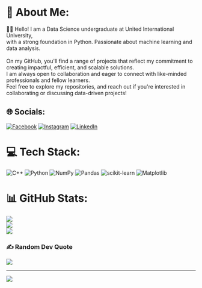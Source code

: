 # 💫 About Me:
🔭👋 Hello! I am a Data Science undergraduate at United International University, <br>with a strong foundation in Python. Passionate about machine learning and data analysis.<br><br>On my GitHub, you'll find a range of projects that reflect my commitment to creating impactful, efficient, and scalable solutions. <br>I am always open to collaboration and eager to connect with like-minded professionals and fellow learners. <br>Feel free to explore my repositories, and reach out if you're interested in collaborating or discussing data-driven projects!


## 🌐 Socials:
[![Facebook](https://img.shields.io/badge/Facebook-%231877F2.svg?logo=Facebook&logoColor=white)](https://facebook.com/radowan.mamun.9) [![Instagram](https://img.shields.io/badge/Instagram-%23E4405F.svg?logo=Instagram&logoColor=white)](https://instagram.com/rafsanradowan) [![LinkedIn](https://img.shields.io/badge/LinkedIn-%230077B5.svg?logo=linkedin&logoColor=white)](https://linkedin.com/in/radowan-mamun-rafsan-21b980317) 

# 💻 Tech Stack:
![C++](https://img.shields.io/badge/c++-%2300599C.svg?style=flat&logo=c%2B%2B&logoColor=white) ![Python](https://img.shields.io/badge/python-3670A0?style=flat&logo=python&logoColor=ffdd54) ![NumPy](https://img.shields.io/badge/numpy-%23013243.svg?style=flat&logo=numpy&logoColor=white) ![Pandas](https://img.shields.io/badge/pandas-%23150458.svg?style=flat&logo=pandas&logoColor=white) ![scikit-learn](https://img.shields.io/badge/scikit--learn-%23F7931E.svg?style=flat&logo=scikit-learn&logoColor=white) ![Matplotlib](https://img.shields.io/badge/Matplotlib-%23ffffff.svg?style=flat&logo=Matplotlib&logoColor=black)
# 📊 GitHub Stats:
![](https://github-readme-stats.vercel.app/api?username=rafsanradowan&theme=gotham&hide_border=false&include_all_commits=false&count_private=false)<br/>
![](https://github-readme-streak-stats.herokuapp.com/?user=rafsanradowan&theme=gotham&hide_border=false)<br/>
![](https://github-readme-stats.vercel.app/api/top-langs/?username=rafsanradowan&theme=gotham&hide_border=false&include_all_commits=false&count_private=false&layout=compact)

### ✍️ Random Dev Quote
![](https://quotes-github-readme.vercel.app/api?type=horizontal&theme=dark)

---
[![](https://visitcount.itsvg.in/api?id=rafsanradowan&icon=0&color=12)](https://visitcount.itsvg.in)

<!-- Proudly created with GPRM ( https://gprm.itsvg.in ) -->

